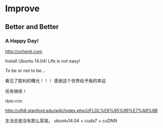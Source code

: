 # Improve
## Better and Better 
### A Happy Day!
http://vchenli.com

Install Ubuntu 14.04!
Life is not easy!

To be or not to be...

看见了胜利的曙光！！！
感谢这个世界给予我的幸运

任务继续！

rbm-rnn

http://ufldl.stanford.edu/wiki/index.php/UFLDL%E6%95%99%E7%A8%8B

生活总是没有那么容易。
ubuntu14.04 + cuda7 + cuDNN
